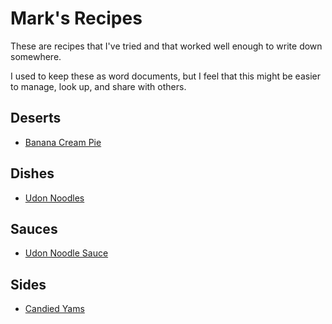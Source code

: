 # Mark's Recipes

These are recipes that I've tried and that worked well enough to write down somewhere.
  
I used to keep these as word documents, but I feel that this might be easier to manage, look up, and share with others.
  
## Deserts
 - [Banana Cream Pie](/Deserts/Banana-Cream-Pie.md)

## Dishes
 - [Udon Noodles](/Dishes/Udon-Noodles.md)

## Sauces
 - [Udon Noodle Sauce](/Sauces/Udon-Noodle-Sauce.md)

## Sides
 - [Candied Yams](/Sides/Candied-Yams.md)
